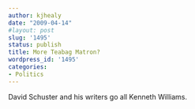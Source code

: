 ```yaml
---
author: kjhealy
date: "2009-04-14"
#layout: post
slug: '1495'
status: publish
title: More Teabag Matron?
wordpress_id: '1495'
categories:
- Politics
---
```


David Schuster and his writers go all Kenneth Williams.
